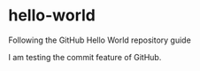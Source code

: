# hello-world
Following the GitHub Hello World repository guide

I am testing the commit feature of GitHub.
